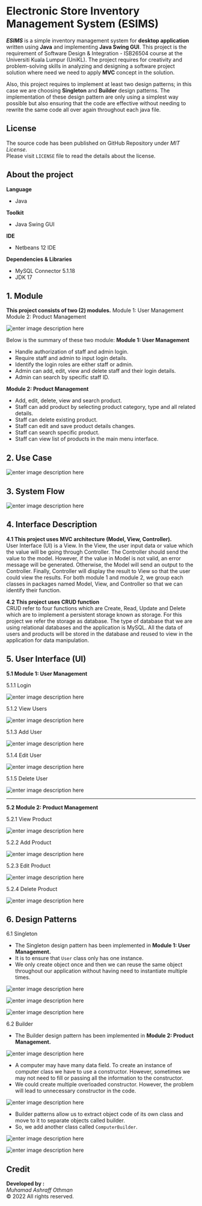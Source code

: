 
# Electronic Store Inventory Management System (ESIMS)

***ESIMS*** is a simple inventory management system for **desktop application** written using **Java** and implementing **Java Swing GUI**. This project is the requirement of Software Design & Integration - ISB26504 course at the Universiti Kuala Lumpur (UniKL). The project requires for creativity and problem-solving skills in analyzing and designing a software project solution where need we need to apply **MVC** concept in the solution. 

Also, this project requires to implement at least two design patterns; in this case we are choosing **Singleton** and **Builder** design patterns. The implementation of these design pattern are only using a simplest way possible but also ensuring that the code are effective without needing to rewrite the same code all over again throughout each java file.

## License

The source code has been published on GitHub Repository under  _MIT License_.  
Please visit  `LICENSE`  file to read the details about the license.

## About the project
**Language**
- Java

**Toolkit**
- Java Swing GUI

**IDE**
- Netbeans 12 IDE

**Dependencies & Libraries**
- MySQL Connector 5.1.18
- JDK 17

## 1. Module

**This project consists of two (2) modules.**
Module 1: User Management
Module 2: Product Management

![enter image description here](https://raw.githubusercontent.com/iamashraff/ElectronicStoreInventoryManagementSystemMVC/main/img/Module.png)

Below is the summary of these two module:
**Module 1: User Management**
- Handle authorization of staff and admin login.
- Require staff and admin to input login details.
- Identify the login roles are either staff or admin.
- Admin can add, edit, view and delete staff and their login details.
- Admin can search by specific staff ID.

**Module 2: Product Management**
- Add, edit, delete, view and search product.
- Staff can add product by selecting product category, type and all related details.
- Staff can delete existing product.
- Staff can edit and save product details changes.
- Staff can search specific product.
- Staff can view list of products in the main menu interface.


## 2. Use Case

![enter image description here](https://raw.githubusercontent.com/iamashraff/ElectronicStoreInventoryManagementSystemMVC/main/img/Use%20Case.jpg)



## 3. System Flow
![enter image description here](https://raw.githubusercontent.com/iamashraff/ElectronicStoreInventoryManagementSystemMVC/main/img/Flowchart.png)


## 4. Interface Description

**4.1 This project uses MVC architecture (Model, View, Controller).**<br>
User Interface (UI) is a View. In the View, the user input data or value which the value will be going through Controller. The Controller should send the value to the model. However, if the value in Model is not valid, an error message will be generated. Otherwise, the Model will send an output to the Controller. Finally, Controller will display the result to View so that the user could view the results.  For both module 1 and module 2, we group each classes in packages named Model, View, and Controller so that we can identify their function.

**4.2 This project uses CRUD function**<br>
CRUD refer to four functions which are Create, Read, Update and Delete which are to implement a persistent storage known as storage. For this project we refer the storage as database. The type of database that we are using relational databases and the application is MySQL.  All the data of users and products will be stored in the database and reused to view in the application for data manipulation.

## 5. User Interface (UI)

**5.1 Module 1: User Management**

5.1.1 Login

![enter image description here](https://raw.githubusercontent.com/iamashraff/ElectronicStoreInventoryManagementSystemMVC/main/img/Login.png)


5.1.2 View Users

![enter image description here](https://raw.githubusercontent.com/iamashraff/ElectronicStoreInventoryManagementSystemMVC/main/img/View_Users.png)


5.1.3 Add User

![enter image description here](https://raw.githubusercontent.com/iamashraff/ElectronicStoreInventoryManagementSystemMVC/main/img/Add_User.png)


5.1.4 Edit User

![enter image description here](https://raw.githubusercontent.com/iamashraff/ElectronicStoreInventoryManagementSystemMVC/main/img/Edit_User.png)


5.1.5 Delete User

![enter image description here](https://raw.githubusercontent.com/iamashraff/ElectronicStoreInventoryManagementSystemMVC/main/img/Delete_User.png)

<hr>

**5.2 Module 2: Product Management**

5.2.1 View Product

![enter image description here](https://raw.githubusercontent.com/iamashraff/ElectronicStoreInventoryManagementSystemMVC/main/img/View_Product.png)


5.2.2 Add Product

![enter image description here](https://raw.githubusercontent.com/iamashraff/ElectronicStoreInventoryManagementSystemMVC/main/img/Add_Product.png)


5.2.3 Edit Product

![enter image description here](https://raw.githubusercontent.com/iamashraff/ElectronicStoreInventoryManagementSystemMVC/main/img/Edit_Product.png)


5.2.4 Delete Product

![enter image description here](https://raw.githubusercontent.com/iamashraff/ElectronicStoreInventoryManagementSystemMVC/main/img/Delete_Product.png)

## 6. Design Patterns

6.1 Singleton<br>
- The Singleton design pattern has been implemented in **Module 1: User Management.** <br>
- It is to ensure that `User` class only has one instance. <br>
- We only create object once and then we can reuse the same object throughout our application without having need to instantiate multiple times.<br>

![enter image description here](https://raw.githubusercontent.com/iamashraff/Electronic-Store-Inventory-Management-System/main/img/Singleton1.jpg)

![enter image description here](https://raw.githubusercontent.com/iamashraff/Electronic-Store-Inventory-Management-System/main/img/Singleton2.jpg)

![enter image description here](https://raw.githubusercontent.com/iamashraff/Electronic-Store-Inventory-Management-System/main/img/Singleton3.jpg)

6.2 Builder<br>
- The Builder design pattern has been implemented in **Module 2: Product Management.** <br>

![enter image description here](https://raw.githubusercontent.com/iamashraff/Electronic-Store-Inventory-Management-System/main/img/Builder1.jpg)

- A computer may have many data field. To create an instance of computer class we have to use a constructor. However, sometimes we may not need to fill or passing all the information to the constructor. <br>
- We could create multiple overloaded constructor. However, the problem will lead to unnecessary constructor in the code.<br>

![enter image description here](https://raw.githubusercontent.com/iamashraff/Electronic-Store-Inventory-Management-System/main/img/Builder2.jpg)

- Builder patterns allow us to extract object code of its own class and move to it to separate objects called builder.<br>
- So, we add another class called `ComputerBuilder`.<br>

![enter image description here](https://raw.githubusercontent.com/iamashraff/Electronic-Store-Inventory-Management-System/main/img/Builder3.jpg)

![enter image description here](https://raw.githubusercontent.com/iamashraff/Electronic-Store-Inventory-Management-System/main/img/Builder4.jpg)


## Credit

**Developed by :**  
_Muhamad Ashraff Othman_  
© 2022 All rights reserved.
